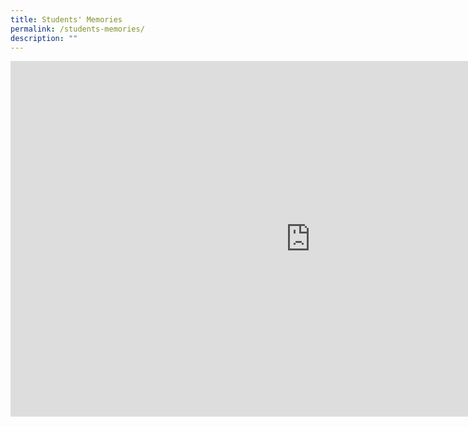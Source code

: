 ```yaml
---
title: Students' Memories
permalink: /students-memories/
description: ""
---
```

<iframe allowfullscreen="true" height="569" width="960" frameborder="0" align="center" src="https://docs.google.com/presentation/d/e/2PACX-1vRM9ZmfJoISN4s8Eb-AuZul4yM6AeOWmR6kbGJaV3Yn6rhJF-FhDM47rEppkn-StUeFXKSptyH0IbT2/embed?start=false&amp;loop=false&amp;delayms=5000"></iframe>